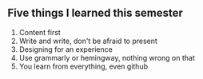 
## Five things I learned this semester

1. Content first
2. Write and write, don't be afraid to present
3. Designing for an experience 
4. Use grammarly or hemingway, nothing wrong on that
5. You learn from everything, even github
